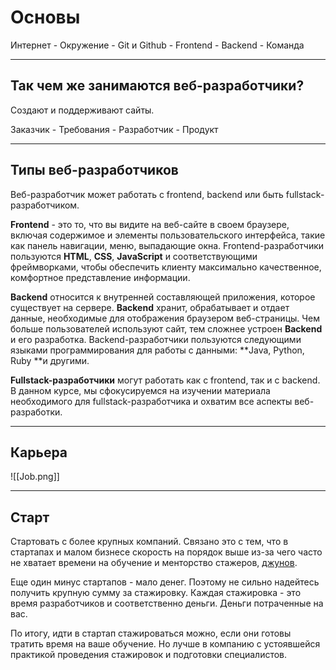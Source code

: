 # Основы
Интернет - Окружение - Git и Github - Frontend - Backend - Команда
***
## Так чем же занимаются веб-разработчики?
Создают и поддерживают сайты.

Заказчик - Требования - Разработчик - Продукт
***
## Типы веб-разработчиков
Веб-разработчик может работать с frontend, backend или быть fullstack-разработчиком.

**Frontend** - это то, что вы видите на веб-сайте в своем браузере, включая содержимое и элементы пользовательского интерфейса, такие как панель навигации, меню, выпадающие окна. Frontend-разработчики пользуются **HTML**, **CSS**, **JavaScript** и соответствующими фреймворками, чтобы обеспечить клиенту максимально качественное, комфортное представление информации.

**Backend** относится к внутренней составляющей приложения, которое существует на сервере. **Backend** хранит, обрабатывает и отдает данные, необходимые для отображения браузером веб-страницы. Чем больше пользователей используют сайт, тем сложнее устроен **Backend** и его разработка. Backend-разработчики пользуются следующими языками программирования для работы с данными: **Java, Python, Ruby **и другими.

**Fullstack-разработчики** могут работать как с frontend, так и с backend. В данном курсе, мы сфокусируемся на изучении материала необходимого для fullstack-разработчика и охватим все аспекты веб-разработки.
***
## Карьера

![[Job.png]]

***
## Старт
Стартовать с более крупных компаний. Связано это с тем, что в стартапах и малом бизнесе скорость на порядок выше из-за чего часто не хватает времени на обучение и менторство стажеров, [джунов](https://habr.com/ru/post/201654/).

Еще один минус стартапов - мало денег. Поэтому не сильно надейтесь получить крупную сумму за стажировку. Каждая стажировка - это время разработчиков и соответственно деньги. Деньги потраченные на вас.

По итогу, идти в стартап стажироваться можно, если они готовы тратить время на ваше обучение. Но лучше в компанию с устоявшейся практикой проведения стажировок и подготовки специалистов.
